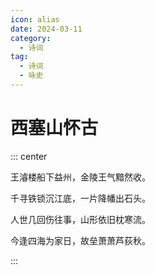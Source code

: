 ```yaml
---
icon: alias
date: 2024-03-11
category:
  - 诗词
tag:
  - 诗词
  - 咏史
---
```


# 西塞山怀古

<!-- more -->

::: center

王濬楼船下益州，金陵王气黯然收。

千寻铁锁沉江底，一片降幡出石头。

人世几回伤往事，山形依旧枕寒流。

今逢四海为家日，故垒萧萧芦荻秋。

:::